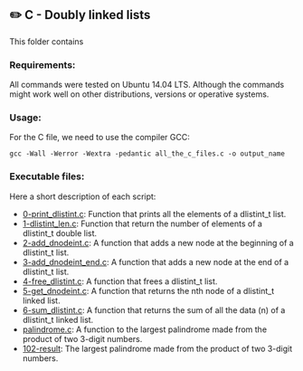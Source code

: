 ## :pencil2: C - Doubly linked lists
This folder contains

### Requirements:
All commands were tested on Ubuntu 14.04 LTS. Although the commands might work well on other distributions, versions or operative systems. 

### Usage:
For the C file, we need to use the compiler GCC:

    gcc -Wall -Werror -Wextra -pedantic all_the_c_files.c -o output_name

### Executable files:
Here a short description of each script:

+ [0-print_dlistint.c](https://github.com/dmhenaopa/holbertonschool-low_level_programming/blob/main/0x17-doubly_linked_lists/0-print_dlistint.c): Function that prints all the elements of a dlistint_t list.
+ [1-dlistint_len.c](https://github.com/dmhenaopa/holbertonschool-low_level_programming/blob/main/0x17-doubly_linked_lists/1-dlistint_len.c): Function that return the number of elements of a dlistint_t double list.
+ [2-add_dnodeint.c](https://github.com/dmhenaopa/holbertonschool-low_level_programming/blob/main/0x17-doubly_linked_lists/2-add_dnodeint.c): A function that adds a new node at the beginning of a dlistint_t list.
+ [3-add_dnodeint_end.c](https://github.com/dmhenaopa/holbertonschool-low_level_programming/blob/main/0x17-doubly_linked_lists/3-add_dnodeint_end.c): A function that adds a new node at the end of a dlistint_t list.
+ [4-free_dlistint.c](https://github.com/dmhenaopa/holbertonschool-low_level_programming/blob/main/0x17-doubly_linked_lists/4-free_dlistint.c): A function that frees a dlistint_t list.
+ [5-get_dnodeint.c](https://github.com/dmhenaopa/holbertonschool-low_level_programming/blob/main/0x17-doubly_linked_lists/5-get_dnodeint.c): A function that returns the nth node of a dlistint_t linked list.
+ [6-sum_dlistint.c](https://github.com/dmhenaopa/holbertonschool-low_level_programming/blob/main/0x17-doubly_linked_lists/6-sum_dlistint.c): A function that returns the sum of all the data (n) of a dlistint_t linked list.
+ [palindrome.c](https://github.com/dmhenaopa/holbertonschool-low_level_programming/blob/main/0x17-doubly_linked_lists/palindrome.c): A function to the largest palindrome made from the product of two 3-digit numbers.
+ [102-result](https://github.com/dmhenaopa/holbertonschool-low_level_programming/blob/main/0x17-doubly_linked_lists/102-result): The largest palindrome made from the product of two 3-digit numbers.
<!--stackedit_data:
eyJoaXN0b3J5IjpbLTcwMTEzNDQ5Myw1Mzk4MDQ1NTddfQ==
-->